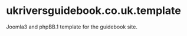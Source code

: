 ukriversguidebook.co.uk.template
================================

Joomla3 and phpBB.1 template for the guidebook site.
